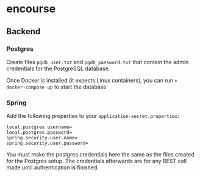 # encourse

## Backend

### Postgres
 Create files `pgdb_user.txt` and `pgdb_password.txt` that contain the admin credentials for the PostgreSQL database.
 
 Once Docker is installed (it expects Linux containers), you can run `> docker-compose up` to start the database

### Spring

 Add the following properties to your `application-secret.properties`:

    local.postgres.username=
    local.postgres.password=
    spring.security.user.name=
    spring.security.user.password=
 
 You must make the postgres credentials here the same as the files created for the Postgres setup. The credentials afterwards are for any REST call made until authentication is finished.

